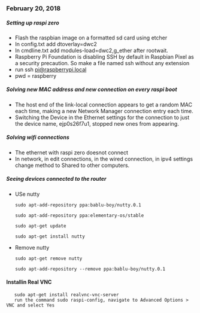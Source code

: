 ### February 20, 2018

##### Setting up raspi zero

  * Flash the raspbian image on a formatted sd card using etcher
  * In config.txt add dtoverlay=dwc2
  * In cmdline.txt add modules-load=dwc2,g_ether after rootwait.
  * Raspberry Pi Foundation is disabling SSH by default in Raspbian Pixel as a security precaution. So make a file named ssh without any extension
  * run ssh pi@raspberrypi.local 
  * pwd = raspberry

##### Solving new MAC address and new connection on every raspi boot

  * The host end of the link-local connection appears to get a random MAC each time, making a new Network Manager connection entry each time. 
  * Switching the Device in the Ethernet settings for the connection to just the device name, ejp0s26f7u1, stopped new ones from appearing.
  
##### Solving wifi connections

  * The ethernet with raspi zero doesnot connect
* In network, in edit connections, in the wired connection, in ipv4 settings change method to Shared to other computers.

##### Seeing devices connected to the router

 * USe nutty
 
       sudo apt-add-repository ppa:bablu-boy/nutty.0.1
       
       sudo apt-add-repository ppa:elementary-os/stable
     
       sudo apt-get update
     
       sudo apt-get install nutty
       
 * Remove nutty
 
       sudo apt-get remove nutty
       
       sudo apt-add-repository --remove ppa:bablu-boy/nutty.0.1 
       
#### Installin Real VNC

       sudo apt-get install realvnc-vnc-server
       run the command sudo raspi-config, navigate to Advanced Options > VNC and select Yes
     
